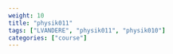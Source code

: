 ```yaml
---
weight: 10
title: "physik011"
tags: ["LVANDERE", "physik011", "physik010"]
categories: ["course"]
---
```

